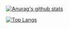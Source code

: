 [![Anurag's github stats](https://github-readme-stats.vercel.app/api?username=SeekerGAO&show_icons=true&theme=onedark
)](https://github.com/anuraghazra/github-readme-stats)

[![Top Langs](https://github-readme-stats.vercel.app/api/top-langs/?username=SeekerGAO)](https://github.com/anuraghazra/github-readme-stats)
